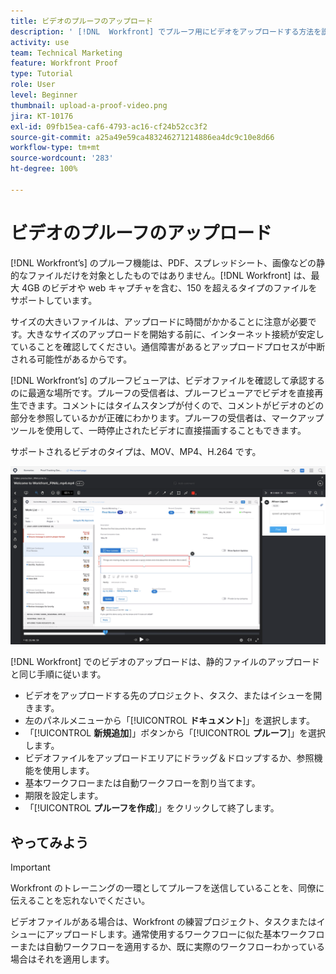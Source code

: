 ```yaml
---
title: ビデオのプルーフのアップロード
description: ' [!DNL  Workfront] でプルーフ用にビデオをアップロードする方法を説明します。'
activity: use
team: Technical Marketing
feature: Workfront Proof
type: Tutorial
role: User
level: Beginner
thumbnail: upload-a-proof-video.png
jira: KT-10176
exl-id: 09fb15ea-caf6-4793-ac16-cf24b52cc3f2
source-git-commit: a25a49e59ca483246271214886ea4dc9c10e8d66
workflow-type: tm+mt
source-wordcount: '283'
ht-degree: 100%

---
```


# ビデオのプルーフのアップロード

[!DNL Workfront’s] のプルーフ機能は、PDF、スプレッドシート、画像などの静的なファイルだけを対象としたものではありません。[!DNL Workfront] は、最大 4GB のビデオや web キャプチャを含む、150 を超えるタイプのファイルをサポートしています。

サイズの大きいファイルは、アップロードに時間がかかることに注意が必要です。大きなサイズのアップロードを開始する前に、インターネット接続が安定していることを確認してください。通信障害があるとアップロードプロセスが中断される可能性があるからです。

<!-- For a complete list of uploadable file types, see the article, Supported proofing file types. -->

[!DNL Workfront’s] のプルーフビューアは、ビデオファイルを確認して承認するのに最適な場所です。プルーフの受信者は、プルーフビューアでビデオを直接再生できます。コメントにはタイムスタンプが付くので、コメントがビデオのどの部分を参照しているかが正確にわかります。プルーフの受信者は、マークアップツールを使用して、一時停止されたビデオに直接描画することもできます。

サポートされるビデオのタイプは、MOV、MP4、H.264 です。<!-- Check the supported file types list to make sure the video type you use is compatible with Workfront’s proofing features.-->

![ビデオプルーフファイル上のマークアップの画像](assets/upload-a-proof-of-a-video.png)

[!DNL Workfront] でのビデオのアップロードは、静的ファイルのアップロードと同じ手順に従います。

* ビデオをアップロードする先のプロジェクト、タスク、またはイシューを開きます。
* 左のパネルメニューから「[!UICONTROL **ドキュメント**]」を選択します。
* 「[!UICONTROL **新規追加**]」ボタンから「[!UICONTROL **プルーフ**]」を選択します。
* ビデオファイルをアップロードエリアにドラッグ＆ドロップするか、参照機能を使用します。
* 基本ワークフローまたは自動ワークフローを割り当てます。
* 期限を設定します。
* 「[!UICONTROL **プルーフを作成**]」をクリックして終了します。

## やってみよう

>[!IMPORTANT]
>
>Workfront のトレーニングの一環としてプルーフを送信していることを、同僚に伝えることを忘れないでください。


ビデオファイルがある場合は、Workfront の練習プロジェクト、タスクまたはイシューにアップロードします。通常使用するワークフローに似た基本ワークフローまたは自動ワークフローを適用するか、既に実際のワークフローわかっている場合はそれを適用します。

